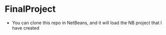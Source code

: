 FinalProject
============

* You can clone this repo in NetBeans, and it will load the NB project that I have created